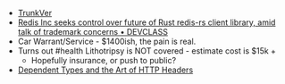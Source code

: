 - [TrunkVer](https://trunkver.org/)
- [Redis Inc seeks control over future of Rust redis-rs client library, amid talk of trademark concerns • DEVCLASS](https://devclass.com/2024/11/27/redis-inc-seeks-control-over-future-of-rust-redis-rs-client-library-amid-talk-of-trademark-threat/)
- Car Warrant/Service - $1400ish, the pain is real.
- Turns out #health Lithotripsy is NOT covered - estimate cost is $15k +
	- Hopefully insurance, or push to public?
- [Dependent Types and the Art of HTTP Headers](https://www.unwoundstack.com/blog/dependent-types-and-http-headers.html)